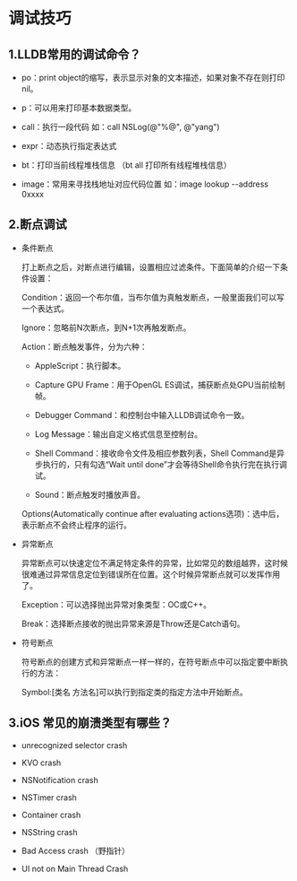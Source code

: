 # 调试技巧

## 1.LLDB常用的调试命令？

- po：print object的缩写，表示显示对象的文本描述，如果对象不存在则打印nil。

- p：可以用来打印基本数据类型。

- call：执行一段代码 如：call NSLog(@"%@", @"yang")

- expr：动态执行指定表达式

- bt：打印当前线程堆栈信息 （bt all 打印所有线程堆栈信息）

- image：常用来寻找栈地址对应代码位置 如：image lookup --address 0xxxx

## 2.断点调试

- 条件断点

	打上断点之后，对断点进行编辑，设置相应过滤条件。下面简单的介绍一下条件设置：

	Condition：返回一个布尔值，当布尔值为真触发断点，一般里面我们可以写一个表达式。

	Ignore：忽略前N次断点，到N+1次再触发断点。

	Action：断点触发事件，分为六种：

	- AppleScript：执行脚本。

	- Capture GPU Frame：用于OpenGL ES调试，捕获断点处GPU当前绘制帧。

	- Debugger Command：和控制台中输入LLDB调试命令一致。

	- Log Message：输出自定义格式信息至控制台。

	- Shell Command：接收命令文件及相应参数列表，Shell Command是异步执行的，只有勾选“Wait until done”才会等待Shell命令执行完在执行调试。

	- Sound：断点触发时播放声音。

	Options(Automatically continue after evaluating actions选项)：选中后，表示断点不会终止程序的运行。

- 异常断点

	异常断点可以快速定位不满足特定条件的异常，比如常见的数组越界，这时候很难通过异常信息定位到错误所在位置。这个时候异常断点就可以发挥作用了。

	Exception：可以选择抛出异常对象类型：OC或C++。

	Break：选择断点接收的抛出异常来源是Throw还是Catch语句。

- 符号断点

	符号断点的创建方式和异常断点一样一样的，在符号断点中可以指定要中断执行的方法：

	Symbol:[类名 方法名]可以执行到指定类的指定方法中开始断点。

## 3.iOS 常见的崩溃类型有哪些？

- unrecognized selector crash

- KVO crash

- NSNotification crash

- NSTimer crash

- Container crash

- NSString crash

- Bad Access crash （野指针）

- UI not on Main Thread Crash

